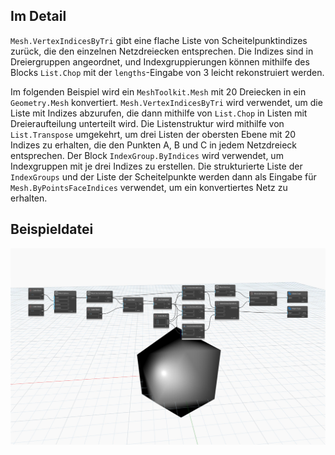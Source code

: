 ## Im Detail
`Mesh.VertexIndicesByTri` gibt eine flache Liste von Scheitelpunktindizes zurück, die den einzelnen Netzdreiecken entsprechen. Die Indizes sind in Dreiergruppen angeordnet, und Indexgruppierungen können mithilfe des Blocks `List.Chop` mit der `lengths`-Eingabe von 3 leicht rekonstruiert werden.

Im folgenden Beispiel wird ein `MeshToolkit.Mesh` mit 20 Dreiecken in ein `Geometry.Mesh` konvertiert. `Mesh.VertexIndicesByTri` wird verwendet, um die Liste mit Indizes abzurufen, die dann mithilfe von `List.Chop` in Listen mit Dreieraufteilung unterteilt wird. Die Listenstruktur wird mithilfe von `List.Transpose` umgekehrt, um drei Listen der obersten Ebene mit 20 Indizes zu erhalten, die den Punkten A, B und C in jedem Netzdreieck entsprechen. Der Block `IndexGroup.ByIndices` wird verwendet, um Indexgruppen mit je drei Indizes zu erstellen. Die strukturierte Liste der `IndexGroups` und der Liste der Scheitelpunkte werden dann als Eingabe für `Mesh.ByPointsFaceIndices` verwendet, um ein konvertiertes Netz zu erhalten.

## Beispieldatei

![Example](./Autodesk.DesignScript.Geometry.Mesh.VertexIndicesByTri_img.jpg)
